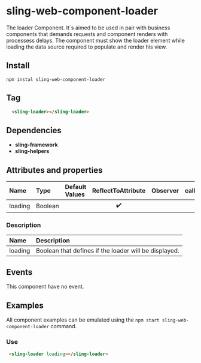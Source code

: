 # sling-web-component-loader

The loader Component. It´s aimed to be used in pair with business components that demands requests and component renders with processess delays.
The component must show the loader element while loading the data source required to populate and render his view.

## Install

```
npm instal sling-web-component-loader
```

## Tag

```HTML
  <sling-loader></sling-loader>
```

## Dependencies

* **sling-framework**
* **sling-helpers**

## Attributes and properties

|Name|Type|Default Values|ReflectToAttribute|Observer|callSdk|
|:--|:--|:--|:--:|:--|:--:|
|loading|Boolean||:heavy_check_mark:|

### Description

|Name|Description|
|:---|:---|
|loading |Boolean that defines if the loader will be displayed.|

## Events

This component have no event.

## Examples

All component examples can be emulated using the `npm start sling-web-component-loader` command.

### Use

```HTML
 <sling-loader loading></sling-loader>
```
